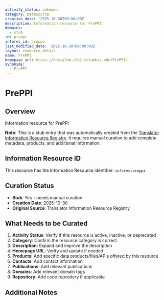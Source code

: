 ```yaml
---
activity_status: unknown
category: DataSource
creation_date: '2025-10-30T00:00:00Z'
description: Information resource for PrePPI
domains:
  - stub
id: preppi
infores_id: preppi
last_modified_date: '2025-10-30T00:00:00Z'
layout: resource_detail
name: PrePPI
homepage_url: https://honiglab.c2b2.columbia.edu/PrePPI/
synonyms:
  - PrePPI
---
```


# PrePPI

## Overview

Information resource for PrePPI

**Note:** This is a stub entry that was automatically created from the [Translator Information Resource Registry](https://biolink.github.io/information-resource-registry/). It requires manual curation to add complete metadata, products, and additional information.

## Information Resource ID

This resource has the Information Resource identifier: `infores:preppi`

## Curation Status

- **Stub**: Yes - needs manual curation
- **Creation Date**: 2025-10-30
- **Original Source**: Translator Information Resource Registry

## What Needs to be Curated

1. **Activity Status**: Verify if this resource is active, inactive, or deprecated
2. **Category**: Confirm the resource category is correct
3. **Description**: Expand and improve the description
4. **Homepage URL**: Verify and update if needed
5. **Products**: Add specific data products/files/APIs offered by this resource
6. **Contacts**: Add contact information
7. **Publications**: Add relevant publications
8. **Domains**: Add relevant domain tags
9. **Repository**: Add code repository if applicable

## Additional Notes
